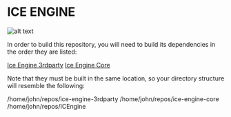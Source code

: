 # ICE ENGINE

![alt text](https://d30y9cdsu7xlg0.cloudfront.net/png/84009-200.png "We are still using this image")

In order to build this repository, you will need to build its
dependencies in the order they are listed:

[Ice Engine 3rdparty](https://github.com/johnpatek/ice-engine-3rdparty.git)
[Ice Engine Core](https://github.com/johnpatek/ice-engine-core.git)

Note that they must be built in the same location, so your directory
structure will resemble the following:

/home/john/repos/ice-engine-3rdparty
/home/john/repos/ice-engine-core
/home/john/repos/ICEngine
